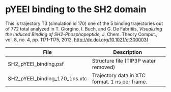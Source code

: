 pYEEI binding to the SH2 domain
=================================

This is trajectory T3 (simulation id 170) one of the 5 binding 
trajectories out of 772 total analyzed in T. Giorgino, I. Buch, and G. De Fabritiis, _Visualizing the Induced Binding of SH2-Phosphopeptide,_ J. Chem. Theory Comput., vol. 8, no. 4, pp. 1171-1175, 2012. http://dx.doi.org/10.1021/ct300003f


File                          | Description
------------------------------|-------------
SH2_pYEEI_binding.psf         | Structure file (TIP3P water removed)
SH2_pYEEI_binding_170_1ns.xtc | Trajectory data in XTC format. 1 ns per frame.



